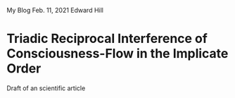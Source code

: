 
My Blog
Feb. 11, 2021
Edward Hill

# Triadic Reciprocal Interference of Consciousness-Flow in the Implicate Order
Draft of an scientific article
